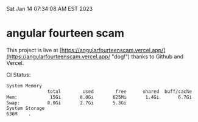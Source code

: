 Sat Jan 14 07:34:08 AM EST 2023

# angular fourteen scam


This project is live at [https://angularfourteenscam.vercel.app/](https://angularfourteenscam.vercel.app/ "dog!") thanks to Github and Vercel.

CI Status: 

```bash
System Memory
               total        used        free      shared  buff/cache   available
Mem:            15Gi       8.0Gi       625Mi       1.4Gi       6.7Gi       5.5Gi
Swap:          8.0Gi       2.7Gi       5.3Gi
System Storage
636M	.
```
```bash
